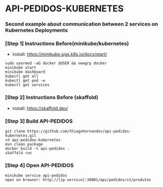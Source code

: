 # API-PEDIDOS-KUBERNETES

### Second example about communication between 2 services on Kubernetes Deployments

### [Step 1] Instructions Before(minikube/kubernetes)

- install: https://minikube.sigs.k8s.io/docs/start/
```
sudo usermod -aG docker $USER && newgrp docker
minikube start
minikube dashboard
kubectl get all
kubectl get pod -w
kubectl get services
```

### [Step 2] Instructions Before (skaffold)

- install: https://skaffold.dev/

### [Step 3] Build API-PEDIDOS
```
git clone https://github.com/thiagohernandes/api-pedidos-kubernetes.git
cd api-pedidos-kubernetes
mvn clean package
docker build -t api-pedidos .
skaffold run
```

### [Step 4] Open API-PEDIDOS
```
minikube service api-pedidos
open on browser: http://[ip-service]:30001/api/pedidos/v1/produtos
```
